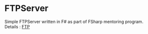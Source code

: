# FTPServer
Simple FTPServer written in F# as part of FSharp mentoring program.
Details : [FTP](http://slacksite.com/other/ftp.html)
